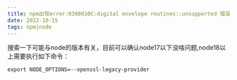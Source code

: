```yaml
---
title: npm出现error:0308010C:digital envelope routines::unsupported 错误解决
date: 2022-10-15
tags: npm|node
---
```


搜索一下可能与node的版本有关，目前可以确认node17以下没啥问题,node18以上需要执行如下命令：

```
export NODE_OPTIONS=--openssl-legacy-provider
```
